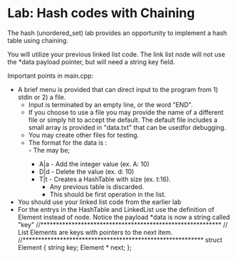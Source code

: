  

# **Lab: Hash codes with Chaining**

The hash (unordered_set) lab provides an opportunity to implement a hash table using chaining.

You will utilize your previous linked list code.  The link list node will not use the *data payload pointer, but will need a string key field.

Important points in main.cpp:

- A brief menu is provided that can direct input to the program from 1) stdin or 2) a file.  
    - Input is terminated by an empty line, or the word "END".
    - If you choose to use a file you may provide the name of a different file or simply hit <enter> to accept the default.   The default file includes a small array is provided in "data.txt" that can be usedfor debugging.  
    -    You may create other files for testing.
    -    The format for the data is <operation>:<data>  
        -    The <operation> may be;  
            - A|a - Add the integer value (ex. A: 10)
            - D|d - Delete the value (ex. d: 10)
            - T|t - Creates a HashTable with size (ex. t:16).
                - Any previous table is discarded.
                - This should be first operation in the list.
- You should use your linked list code from the earlier lab
- For the entrys in the HashTable and LinkedList use the definition of Element instead of node.  Notice the payload \*data is now a string called "key" //**********************************************************
// List Elements are keys with pointers to the next item.
//**********************************************************
struct Element
{
    string key;
    Element * next;
};
